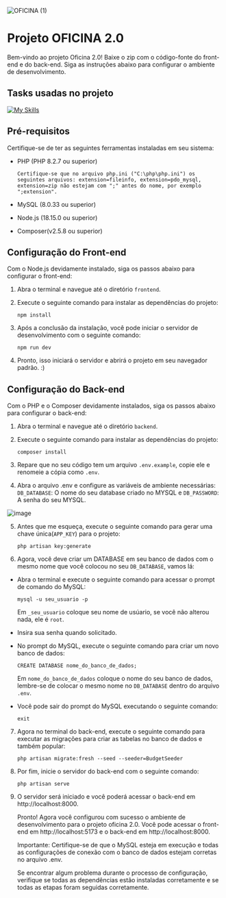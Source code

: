 ![OFICINA (1)](https://github.com/rehfeld13/oficina-2.0/assets/88861731/9b72f365-6ab7-4f10-afe9-b11799a842de)

# Projeto OFICINA 2.0

Bem-vindo ao projeto Oficina 2.0! Baixe o zip com o código-fonte do front-end e do back-end. Siga as instruções abaixo para configurar o ambiente de desenvolvimento.

## Tasks usadas no projeto
[![My Skills](https://skills.thijs.gg/icons?i=php,react,tailwind,laravel,git,mysql,&theme=dark)](https://skills.thijs.gg)

## Pré-requisitos

Certifique-se de ter as seguintes ferramentas instaladas em seu sistema:

- PHP (PHP 8.2.7 ou superior)

  `Certifique-se que no arquivo php.ini ("C:\php\php.ini") os seguintes arquivos: extension=fileinfo, extension=pdo_mysql, extension=zip não estejam com ";" antes do nome, por exemplo ";extension".`
 
- MySQL (8.0.33 ou superior)
- Node.js (18.15.0 ou superior)
- Composer(v2.5.8 ou superior)

## Configuração do Front-end

Com o Node.js devidamente instalado, siga os passos abaixo para configurar o front-end:

1. Abra o terminal e navegue até o diretório `frontend`.
2. Execute o seguinte comando para instalar as dependências do projeto:

   ```
   npm install
   ```
3. Após a conclusão da instalação, você pode iniciar o servidor de desenvolvimento com o seguinte comando:

   ```
   npm run dev
   ```
   
4. Pronto, isso iniciará o servidor e abrirá o projeto em seu navegador padrão. :)


## Configuração do Back-end

Com o PHP e o Composer devidamente instalados, siga os passos abaixo para configurar o back-end:

1. Abra o terminal e navegue até o diretório `backend`.
2. Execute o seguinte comando para instalar as dependências do projeto:

   ```
   composer install
   ```
3. Repare que no seu código tem um arquivo `.env.example`, copie ele e renomeie a cópia como `.env`.
4. Abra o arquivo .env e configure as variáveis de ambiente necessárias:
    `DB_DATABASE`: O nome do seu database criado no MYSQL e
    `DB_PASSWORD`: A senha do seu MYSQL.

![image](https://github.com/rehfeld13/oficina-2.0/assets/88861731/a33aff06-7d3a-4d8d-b164-b4420b6de420)

5. Antes que me esqueça, execute o seguinte comando para gerar uma chave única(`APP_KEY`) para o projeto:
   ```
   php artisan key:generate
   ```
   
6. Agora, você deve criar um DATABASE em seu banco de dados com o mesmo nome que você colocou no seu `DB_DATABASE`, vamos lá:
- Abra o terminal e execute o seguinte comando para acessar o prompt de comando do MySQL:
   ```
   mysql -u seu_usuario -p
   ```
   Em `_seu_usuario` coloque seu nome de usúario, se você não alterou nada, ele é `root`.
   
- Insira sua senha quando solicitado.
- No prompt do MySQL, execute o seguinte comando para criar um novo banco de dados:
    ```
   CREATE DATABASE nome_do_banco_de_dados;
   ```
   Em `nome_do_banco_de_dados` coloque o nome do seu banco de dados, lembre-se de colocar o mesmo nome no `DB_DATABASE` dentro do arquivo `.env`.
   
- Você pode sair do prompt do MySQL executando o seguinte comando:
    ```
   exit
   ```
7. Agora no terminal do back-end, execute o seguinte comando para executar as migrações para criar as tabelas no banco de dados e também popular:
    ```
   php artisan migrate:fresh --seed --seeder=BudgetSeeder
   ```
8. Por fim, inicie o servidor do back-end com o seguinte comando:
    ```
   php artisan serve
   ```
9. O servidor será iniciado e você poderá acessar o back-end em http://localhost:8000.

    Pronto! Agora você configurou com sucesso o ambiente de desenvolvimento para o projeto oficina 2.0. Você pode acessar o front-end em http://localhost:5173 e o back-end em http://localhost:8000.
    
    Importante: Certifique-se de que o MySQL esteja em execução e todas as configurações de conexão com o banco de dados estejam corretas no arquivo .env.
    
    Se encontrar algum problema durante o processo de configuração, verifique se todas as dependências estão instaladas corretamente e se todas as etapas foram seguidas corretamente.

